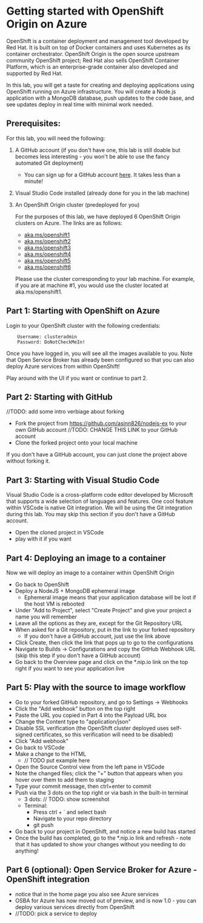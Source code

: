 # Getting started with OpenShift Origin on Azure

OpenShift is a container deployment and management tool developed by Red Hat. It is built on top of Docker containers and uses Kubernetes as its container orchestrator. OpenShift Origin is the open source upstream community OpenShift project; Red Hat also sells OpenShift Container Platform, which is an enterprise-grade container also developed and supported by Red Hat.

In this lab, you will get a taste for creating and deploying applications using OpenShift running on Azure infrastructure. You will create a Node.js application with a MongoDB database, push updates to the code base, and see updates deploy in real time with minimal work needed.

## Prerequisites:
For this lab, you will need the following:
1. A GitHub account (if you don't have one, this lab is still doable but becomes less interesting - you won't be able to use the fancy automated Git deployment)
    - You can sign up for a GitHub account [here](https://github.com/join). It takes less than a minute!
1. Visual Studio Code installed (already done for you in the lab machine)
1. An OpenShift Origin cluster (predeployed for you)

    For the purposes of this lab, we have deployed 6 OpenShift Origin clusters on Azure. The links are as follows:
    - [aka.ms/openshift1](https://aka.ms/openshift1)
    - [aka.ms/openshift2](https://aka.ms/openshift2)
    - [aka.ms/openshift3](https://aka.ms/openshift3)
    - [aka.ms/openshift4](https://aka.ms/openshift4)
    - [aka.ms/openshift5](https://aka.ms/openshift5)
    - [aka.ms/openshift6](https://aka.ms/openshift6)

    Please use the cluster corresponding to your lab machine. For example, if you are at machine #1, you would use the cluster located at aka.ms/openshift1.

## Part 1: Starting with OpenShift on Azure
Login to your OpenShift cluster with the following credentials:

        Username: clusteradmin
        Password: DoNotCheckMeIn!

Once you have logged in, you will see all the images available to you. Note that Open Service Broker has already been configured so that you can also deploy Azure services from within OpenShift!

Play around with the UI if you want or continue to part 2.

## Part 2: Starting with GitHub
//TODO: add some intro verbiage about forking

- Fork the project from https://github.com/asinn826/nodejs-ex to your own GitHub account //TODO: CHANGE THIS LINK to your GitHub account
- Clone the forked project onto your local machine

If you don't have a GitHub account, you can just clone the project above without forking it.

## Part 3: Starting with Visual Studio Code
Visual Studio Code is a cross-platform code editor developed by Microsoft that supports a wide selection of languages and features. One cool feature within VSCode is native Git integration. We will be using the Git integration during this lab. You may skip this section if you don't have a GitHub account.

- Open the cloned project in VSCode
- play with it if you want

## Part 4: Deploying an image to a container
Now we will deploy an image to a container within OpenShift Origin
- Go back to OpenShift
- Deploy a NodeJS + MongoDB ephemeral image
    - Ephemeral image means that your application database will be lost if the host VM is rebooted
- Under "Add to Project", select "Create Project" and give your project a name you will remember
- Leave all the options as they are, except for the Git Repository URL
- When asked for a Git repository, put in the link to your forked repository
    - If you don't have a GitHub account, just use the link above
- Click Create, then click the link that pops up to go to the configurations
- Navigate to Builds -> Configurations and copy the GitHub Webhook URL (skip this step if you don't have a GitHub account)
- Go back to the Overview page and click on the *.nip.io link on the top right if you want to see your application live

## Part 5: Play with the source to image workflow
- Go to your forked GitHub repository, and go to Settings -> Webhooks
- Click the "Add webhook" button on the top right
- Paste the URL you copied in Part 4 into the Payload URL box
- Change the Content type to "application/json"
- Disable SSL verification (the OpenShift cluster deployed uses self-signed certificates, so this verification will need to be disabled)
- Click "Add webhook"
- Go back to VSCode
- Make a change to the HTML
    * // TODO put example here
- Open the Source Control view from the left pane in VSCode
- Note the changed files; click the "+" button that appears when you hover over them to add them to staging
- Type your commit message, then ctrl+enter to commit
- Push via the 3 dots on the top right or via bash in the built-in terminal
    - 3 dots: // TODO: show screenshot
    - Terminal: 
        - Press ctrl + ` and select bash
        - Navigate to your repo directory
        - git push
- Go back to your project in OpenShift, and notice a new build has started
- Once the build has completed, go to the *.nip.io link and refresh - note that it has updated to show your changes without you needing to do anything!

## Part 6 (optional): Open Service Broker for Azure - OpenShift integration
- notice that in the home page you also see Azure services
- OSBA for Azure has now moved out of preview, and is now 1.0 - you can deploy various services directly from OpenShift
- //TODO: pick a service to deploy 
